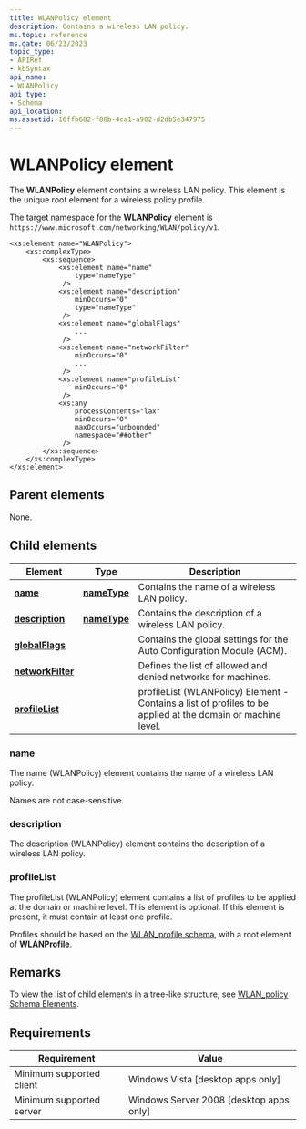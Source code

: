 ```yaml
---
title: WLANPolicy element
description: Contains a wireless LAN policy.
ms.topic: reference
ms.date: 06/23/2023
topic_type: 
- APIRef
- kbSyntax
api_name: 
- WLANPolicy
api_type: 
- Schema
api_location: 
ms.assetid: 16ffb682-f88b-4ca1-a902-d2db5e347975
---
```


# WLANPolicy element

The **WLANPolicy** element contains a wireless LAN policy. This element is the unique root element for a wireless policy profile.

The target namespace for the **WLANPolicy** element is `https://www.microsoft.com/networking/WLAN/policy/v1`.

```XSD
<xs:element name="WLANPolicy">
    <xs:complexType>
        <xs:sequence>
            <xs:element name="name"
                type="nameType"
             />
            <xs:element name="description"
                minOccurs="0"
                type="nameType"
             />
            <xs:element name="globalFlags"
                ...
             />
            <xs:element name="networkFilter"
                minOccurs="0"
                ...
             />
            <xs:element name="profileList"
                minOccurs="0"
             />
            <xs:any
                processContents="lax"
                minOccurs="0"
                maxOccurs="unbounded"
                namespace="##other"
             />
        </xs:sequence>
    </xs:complexType>
</xs:element>
```

## Parent elements

None.

## Child elements

| Element | Type | Description |
| - | - | - |
| [**name**](#name) | [**nameType**](./wlan-policyschema-nametype-simpletype.md) | Contains the name of a wireless LAN policy. |
| [**description**](#description) | [**nameType**](./wlan-policyschema-nametype-simpletype.md) | Contains the description of a wireless LAN policy. |
| [**globalFlags**](./wlan-policyschema-globalflags-wlanpolicy-element.md) | | Contains the global settings for the Auto Configuration Module (ACM). |
| [**networkFilter**](./wlan-policyschema-networkfilter-wlanpolicy-element.md) | | Defines the list of allowed and denied networks for machines. |
| [**profileList**](#profilelist) | | profileList (WLANPolicy) Element - Contains a list of profiles to be applied at the domain or machine level. |

### name

The name (WLANPolicy) element contains the name of a wireless LAN policy.

Names are not case-sensitive.

### description

The description (WLANPolicy) element contains the description of a wireless LAN policy.

### profileList

The profileList (WLANPolicy) element contains a list of profiles to be applied at the domain or machine level. This element is optional. If this element is present, it must contain at least one profile.

Profiles should be based on the [WLAN\_profile schema](wlan-profileschema-schema.md), with a root element of [**WLANProfile**](wlan-profileschema-wlanprofile-element.md).

## Remarks

To view the list of child elements in a tree-like structure, see [WLAN\_policy Schema Elements](wlan-policyschema-elements.md).

## Requirements

| Requirement | Value |
| - | - |
| Minimum supported client | Windows Vista \[desktop apps only\] |
| Minimum supported server | Windows Server 2008 \[desktop apps only\] |
